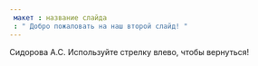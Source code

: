 ```yaml
---
 макет : название слайда
 : " Добро пожаловать на наш второй слайд! "
---
```

Сидорова А.С.
Используйте стрелку влево, чтобы вернуться!
